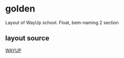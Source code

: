 # golden
Layout of WayUp school. Float, bem-naming 2 section

## layout source
[WAYUP](https://wayup.in/)
